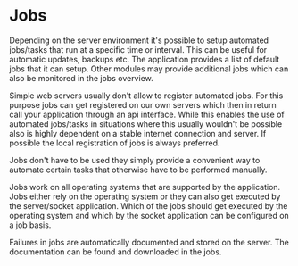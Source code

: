# Jobs

Depending on the server environment it's possible to setup automated jobs/tasks that run at a specific time or interval. This can be useful for automatic updates, backups etc. The application provides a list of default jobs that it can setup. Other modules may provide additional jobs which can also be monitored in the jobs overview.

Simple web servers usually don't allow to register automated jobs. For this purpose jobs can get registered on our own servers which then in return call your application through an api interface. While this enables the use of automated jobs/tasks in situations where this usually wouldn't be possible also is highly dependent on a stable internet connection and server. If possible the local registration of jobs is always preferred.

Jobs don't have to be used they simply provide a convenient way to automate certain tasks that otherwise have to be performed manually.

Jobs work on all operating systems that are supported by the application. Jobs either rely on the operating system or they can also get executed by the server/socket application. Which of the jobs should get executed by the operating system and which by the socket application can be configured on a job basis.

Failures in jobs are automatically documented and stored on the server. The documentation can be found and downloaded in the jobs.

